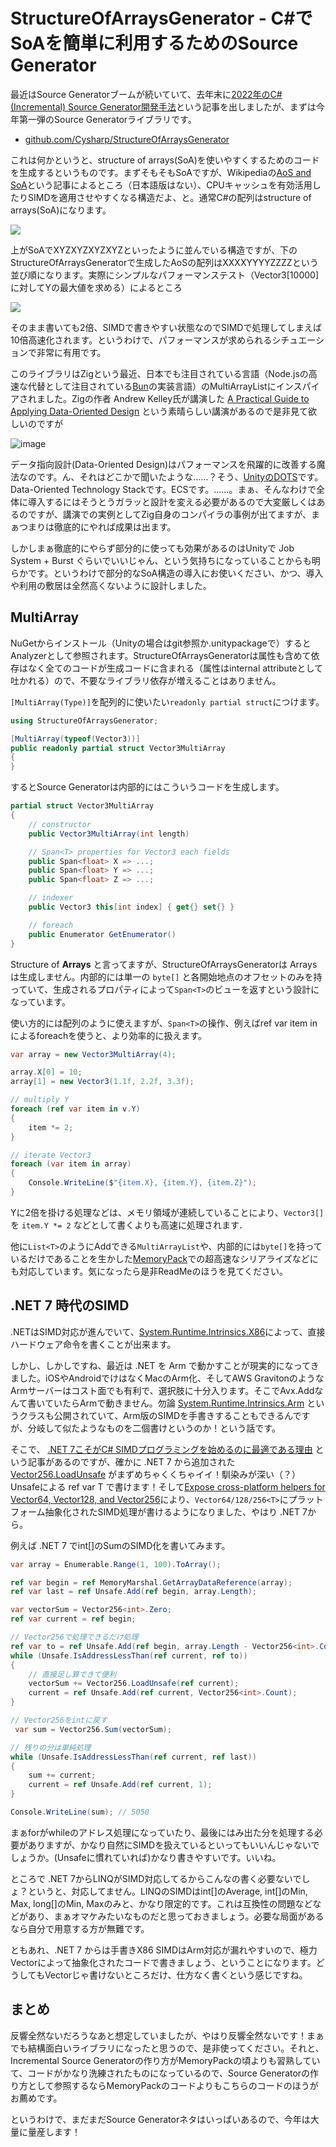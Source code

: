 # StructureOfArraysGenerator - C#でSoAを簡単に利用するためのSource Generator

最近はSource Generatorブームが続いていて、去年末に[2022年のC# (Incremental) Source Generator開発手法](https://neue.cc/2022/12/16_IncrementalSourceGenerator.html)という記事を出しましたが、まずは今年第一弾のSource Generatorライブラリです。

* [github.com/Cysharp/StructureOfArraysGenerator](https://github.com/Cysharp/StructureOfArraysGenerator/)

これは何かというと、structure of arrays(SoA)を使いやすくするためのコードを生成するというものです。まずそもそもSoAですが、Wikipediaの[AoS and SoA](https://en.wikipedia.org/wiki/AoS_and_SoA)という記事によるところ（日本語版はない）、CPUキャッシュを有効活用したりSIMDを適用させやすくなる構造だよ、と。通常C#の配列はstructure of arrays(SoA)になります。

![](https://user-images.githubusercontent.com/46207/214814782-fd341e09-731a-4e2f-ba53-ef789a19160e.png)

上がSoAでXYZXYZXYZXYZといったように並んでいる構造ですが、下のStructureOfArraysGeneratorで生成したAoSの配列はXXXXYYYYZZZZという並び順になります。実際にシンプルなパフォーマンステスト（Vector3[10000]に対してYの最大値を求める）によるところ

![](https://user-images.githubusercontent.com/46207/215027253-6f94739f-b827-46ba-a395-690d1df89d46.png)

そのまま書いても2倍、SIMDで書きやすい状態なのでSIMDで処理してしまえば10倍高速化されます。というわけで、パフォーマンスが求められるシチュエーションで非常に有用です。

このライブラリはZigという最近、日本でも注目されている言語（Node.jsの高速な代替として注目されている[Bun](https://bun.sh/)の実装言語）のMultiArrayListにインスパイアされました。Zigの作者 Andrew Kelley氏が講演した [A Practical Guide to Applying Data-Oriented Design](https://vimeo.com/649009599) という素晴らしい講演があるので是非見て欲しいのですが

![image](https://user-images.githubusercontent.com/46207/215052372-1ab33bd2-a578-4c26-8e99-7615a49707ea.png)

データ指向設計(Data-Oriented Design)はパフォーマンスを飛躍的に改善する魔法なのです。ん、それはどこかで聞いたような……？そう、[UnityのDOTS](https://unity.com/ja/dots)です。Data-Oriented Technology Stackです。ECSです。……。まぁ、そんなわけで全体に導入するにはそうとうガラッと設計を変える必要があるので大変厳しくはあるのですが、講演での実例としてZig自身のコンパイラの事例が出てますが、まぁつまりは徹底的にやれば成果は出ます。

しかしまぁ徹底的にやらず部分的に使っても効果があるのはUnityで Job System + Burst ぐらいでいいじゃん、という気持ちになっていることからも明らかです。というわけで部分的なSoA構造の導入にお使いください、かつ、導入や利用の敷居は全然高くないように設計しました。

MultiArray
---
NuGetからインストール（Unityの場合はgit参照か.unitypackageで）するとAnalyzerとして参照されます。StructureOfArraysGeneratorは属性も含めて依存はなく全てのコードが生成コードに含まれる（属性はinternal attributeとして吐かれる）ので、不要なライブラリ依存が増えることはありません。

`[MultiArray(Type)]`を配列的に使いたい`readonly partial struct`につけます。

```csharp
using StructureOfArraysGenerator;

[MultiArray(typeof(Vector3))]
public readonly partial struct Vector3MultiArray
{
}
```

するとSource Generatorは内部的にはこういうコードを生成します。

```csharp
partial struct Vector3MultiArray
{
    // constructor
    public Vector3MultiArray(int length)

    // Span<T> properties for Vector3 each fields
    public Span<float> X => ...;
    public Span<float> Y => ...;
    public Span<float> Z => ...;

    // indexer
    public Vector3 this[int index] { get{} set{} }

    // foreach
    public Enumerator GetEnumerator()
}
```

Structure of **Arrays** と言ってますが、StructureOfArraysGeneratorは Arrays は生成しません。内部的には単一の `byte[]` と各開始地点のオフセットのみを持っていて、生成されるプロパティによって`Span<T>`のビューを返すという設計になっています。

使い方的には配列のように使えますが、`Span<T>`の操作、例えばref var item inによるforeachを使うと、より効率的に扱えます。

```csharp
var array = new Vector3MultiArray(4);

array.X[0] = 10;
array[1] = new Vector3(1.1f, 2.2f, 3.3f);

// multiply Y
foreach (ref var item in v.Y)
{
    item *= 2;
}

// iterate Vector3
foreach (var item in array)
{
    Console.WriteLine($"{item.X}, {item.Y}, {item.Z}");
}
```

Yに2倍を掛ける処理などは、メモリ領域が連続していることにより、`Vector3[]`を `item.Y *= 2` などとして書くよりも高速に処理されます．

他に`List<T>`のようにAddできる`MultiArrayList`や、内部的には`byte[]`を持っているだけであることを生かした[MemoryPack](https://github.com/Cysharp/MemoryPack)での超高速なシリアライズなどにも対応しています。気になったら是非ReadMeのほうを見てください。

.NET 7 時代のSIMD
---
.NETはSIMD対応が進んでいて、[System.Runtime.Intrinsics.X86](https://learn.microsoft.com/ja-jp/dotnet/api/system.runtime.intrinsics.x86)によって、直接ハードウェア命令を書くことが出来ます。

しかし、しかしですね、最近は .NET を Arm で動かすことが現実的になってきました。iOSやAndroidでけはなくMacのArm化、そしてAWS GravitonのようなArmサーバーはコスト面でも有利で、選択肢に十分入ります。そこでAvx.Addなんて書いていたらArmで動きません。勿論 [System.Runtime.Intrinsics.Arm](https://learn.microsoft.com/ja-jp/dotnet/api/system.runtime.intrinsics.arm) というクラスも公開されていて、Arm版のSIMDを手書きすることもできるんですが、分岐して似たようなものを二個書けというのか！という話です。

そこで、 [.NET 7こそがC# SIMDプログラミングを始めるのに最適である理由](https://zenn.dev/pcysl5edgo/articles/d3e787599c5c8b) という記事があるのですが、確かに .NET 7 から追加された [Vector256.LoadUnsafe](https://learn.microsoft.com/en-us/dotnet/api/system.runtime.intrinsics.vector256.loadunsafe) がまずめちゃくくちゃイイ！馴染みが深い（？）Unsafeによる ref var T で書けます！そして[Expose cross-platform helpers for Vector64, Vector128, and Vector256](https://github.com/dotnet/runtime/issues/49397)により、`Vector64/128/256<T>`にプラットフォーム抽象化されたSIMD処理が書けるようになりました、やはり .NET 7から。

例えば .NET 7 でint[]のSumのSIMD化を書いてみます。

```csharp
var array = Enumerable.Range(1, 100).ToArray();

ref var begin = ref MemoryMarshal.GetArrayDataReference(array);
ref var last = ref Unsafe.Add(ref begin, array.Length);

var vectorSum = Vector256<int>.Zero;
ref var current = ref begin;

// Vector256で処理できるだけ処理
ref var to = ref Unsafe.Add(ref begin, array.Length - Vector256<int>.Count);
while (Unsafe.IsAddressLessThan(ref current, ref to))
{
    // 直接足し算できて便利
    vectorSum += Vector256.LoadUnsafe(ref current);
    current = ref Unsafe.Add(ref current, Vector256<int>.Count);
}

// Vector256をintに戻す
 var sum = Vector256.Sum(vectorSum);

// 残りの分は単純処理
while (Unsafe.IsAddressLessThan(ref current, ref last))
{
    sum += current;
    current = ref Unsafe.Add(ref current, 1);
}

Console.WriteLine(sum); // 5050
```

まぁforがwhileのアドレス処理になっていたり、最後にはみ出た分を処理する必要がありますが、かなり自然にSIMDを扱えているといってもいいんじゃないでしょうか。(Unsafeに慣れていれば)かなり書きやすいです。いいね。

ところで .NET 7からLINQがSIMD対応してるからこんなの書く必要ないでしょ？というと、対応してません。LINQのSIMDはint[]のAverage, int[]のMin, Max, long[]のMin, Maxのみと、かなり限定的です。これは互換性の問題などなどがあり、まぁオマケみたいなものだと思っておきましょう。必要な局面があるなら自分で用意する方が無難です。

ともあれ、.NET 7 からは手書きX86 SIMDはArm対応が漏れやすいので、極力Vectorによって抽象化されたコードで書きましょう、ということになります。どうしてもVectorじゃ書けないところだけ、仕方なく書くという感じですね。

まとめ
---
反響全然ないだろうなあと想定していましたが、やはり反響全然ないです！まぁでも結構面白いライブラリになったと思うので、是非使ってください。それと、Incremental Source Generatorの作り方がMemoryPackの頃よりも習熟していて、コードがかなり洗練されたものになっているので、Source Generatorの作り方として参照するならMemoryPackのコードよりもこちらのコードのほうがお薦めです。

というわけで、まだまだSource Generatorネタはいっぱいあるので、今年は大量に量産します！
